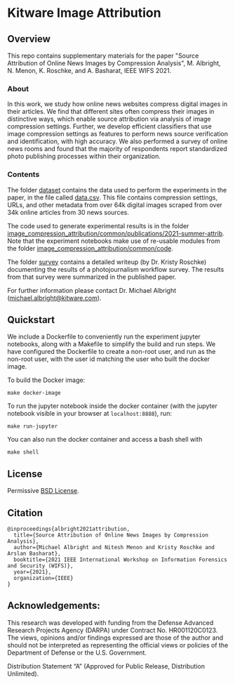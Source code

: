 # Kitware Image Attribution


## Overview

This repo contains supplementary materials for the paper "Source Attribution of Online News Images by Compression Analysis", M. Albright, N. Menon, K. Roschke, and A. Basharat, IEEE WIFS 2021.

### About
In this work, we study how online news websites compress digital images in 
their articles.  We find that different sites often compress their images in
distinctive ways, which enable source attribution via analysis of image compression
settings. Further, we develop efficient classifiers that use image 
compression settings as features to perform news source verification and
identification, with high accuracy.  We also performed a survey of online news rooms and found that the majority of respondents report standardized photo publishing processes within their organization.

### Contents

The folder [dataset](dataset) contains the data used to perform the experiments in the paper, in the file called [data.csv](dataset/data.csv).  This file contains
compression settings, URLs, and other metadata from over 64k digital images scraped from over 34k online articles from 30 news sources.

The code used to generate experimental results is in the folder [image_compression_attribution/common/publications/2021-summer-attrib](image_compression_attribution/common/publications/2021-summer-attrib).  Note that the experiment notebooks make use of re-usable modules from the folder [image_compression_attribution/common/code](image_compression_attribution/common/code).

The folder [survey](survey) contains a detailed writeup (by Dr. Kristy Roschke) documenting the results of a photojournalism workflow survey.  The results from that survey were summarized in the published paper.


For further information please contact Dr. Michael Albright (michael.albright@kitware.com).

## Quickstart

We include a Dockerfile to conveniently run the experiment jupyter notebooks,
along with a Makefile to simplify the build and run steps.  We have configured
the Dockerfile to create a non-root user, and run as the non-root user, with
the user id matching the user who built the docker image.

To build the Docker image:
```shell
make docker-image
```

To run the jupyter notebook inside the docker container (with the jupyter 
notebook visible in your browser at `localhost:8888`), run:
```shell 
make run-jupyter
```

You can also run the docker container and access a bash shell with
```shell
make shell
```

## License

Permissive [BSD License](LICENSE).

## Citation
```
@inproceedings{albright2021attribution,
  title={Source Attribution of Online News Images by Compression Analysis},
  author={Michael Albright and Nitesh Menon and Kristy Roschke and Arslan Basharat},
  booktitle={2021 IEEE International Workshop on Information Forensics and Security (WIFS)},
  year={2021},
  organization={IEEE}
}
```

## Acknowledgements: 
This research was developed with funding from the Defense Advanced Research Projects 
Agency (DARPA) under Contract No. HR001120C0123. The views, opinions and/or findings 
expressed are those of the author and should not be interpreted as representing the
official views or policies of the Department of Defense or the U.S. Government.  

Distribution Statement “A” (Approved for Public Release, Distribution Unlimited).
